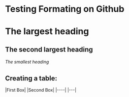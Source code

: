 # Testing Formating on Github

# The largest heading
## The second largest heading
###### The smallest heading


## Creating a table:
|First Box| |Second Box|
|----| |---|
